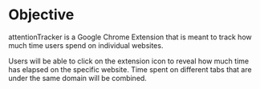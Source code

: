 # Objective
attentionTracker is a Google Chrome Extension that is meant to track how much time users spend on individual websites.

Users will be able to click on the extension icon to reveal how much time has elapsed on the specific website. Time spent on different tabs that are under the same domain will be combined. 